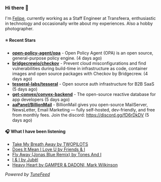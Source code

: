 ### Hi there 👋

I'm [Felipe](https://felipevm.com), currently working as a Staff Engineer at Transfeera, enthusiastic in technology and occasionally write about my experiences. Also a hobby photographer.

#### ⭐ Recent Stars
- **[open-policy-agent/opa](https://github.com/open-policy-agent/opa)** - Open Policy Agent (OPA) is an open source, general-purpose policy engine. (4 days ago)
- **[bridgecrewio/checkov](https://github.com/bridgecrewio/checkov)** - Prevent cloud misconfigurations and find vulnerabilities during build-time in infrastructure as code, container images and open source packages with Checkov by Bridgecrew. (4 days ago)
- **[tesseral-labs/tesseral](https://github.com/tesseral-labs/tesseral)** - Open source auth infrastructure for B2B SaaS (5 days ago)
- **[get-convex/convex-backend](https://github.com/get-convex/convex-backend)** - The open-source reactive database for app developers (5 days ago)
- **[aaPanel/BillionMail](https://github.com/aaPanel/BillionMail)** - BillionMail gives you open-source MailServer, NewsLetter,  Email Marketing — fully self-hosted, dev-friendly, and free from monthly fees. Join the discord: https://discord.gg/fD6rDkDV (5 days ago)

#### 🎧 What I have been listening
- [Take My Breath Away by TWOPILOTS](https://open.spotify.com/track/6Uc23VRzRJSgu3eebPvH8I)
- [Does It Mean I Love U by Friends &amp; I](https://open.spotify.com/track/5ixnguUMnrlwoUH7hhb6gQ)
- [Fly Away (Jonas Blue Remix) by Tones And I](https://open.spotify.com/track/2xsFQqgLKbYZNUVsbxtwpo)
- [I &amp; I by Jubël](https://open.spotify.com/track/6pBJ7HhuCdbBD8BzAJd2Hu)
- [Heavy Heart by GAMPER &amp; DADONI, Mark Wilkinson](https://open.spotify.com/track/2DFQvQWXVUtnHYUwIzye97)

_Powered by [TuneFeed](https://tunefeed.app?ref=github.com)_
